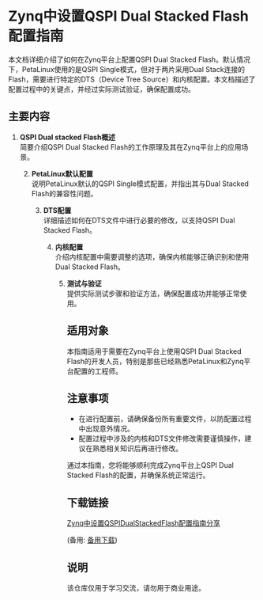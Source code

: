 # Zynq中设置QSPI Dual Stacked Flash配置指南

本文档详细介绍了如何在Zynq平台上配置QSPI Dual Stacked Flash。默认情况下，PetaLinux使用的是QSPI Single模式，但对于两片采用Dual Stack连接的Flash，需要进行特定的DTS（Device Tree Source）和内核配置。本文档描述了配置过程中的关键点，并经过实际测试验证，确保配置成功。

## 主要内容

1. **QSPI Dual stacked Flash概述**  
   简要介绍QSPI Dual Stacked Flash的工作原理及其在Zynq平台上的应用场景。

   2. **PetaLinux默认配置**  
      说明PetaLinux默认的QSPI Single模式配置，并指出其与Dual Stacked Flash的兼容性问题。

      3. **DTS配置**  
         详细描述如何在DTS文件中进行必要的修改，以支持QSPI Dual Stacked Flash。

         4. **内核配置**  
            介绍内核配置中需要调整的选项，确保内核能够正确识别和使用Dual Stacked Flash。

            5. **测试与验证**  
               提供实际测试步骤和验证方法，确保配置成功并能够正常使用。

               ## 适用对象

               本指南适用于需要在Zynq平台上使用QSPI Dual Stacked Flash的开发人员，特别是那些已经熟悉PetaLinux和Zynq平台配置的工程师。

               ## 注意事项

               - 在进行配置前，请确保备份所有重要文件，以防配置过程中出现意外情况。
               - 配置过程中涉及的内核和DTS文件修改需要谨慎操作，建议在熟悉相关知识后再进行修改。

               通过本指南，您将能够顺利完成Zynq平台上QSPI Dual Stacked Flash的配置，并确保系统正常运行。

               ## 下载链接
               [Zynq中设置QSPIDualStackedFlash配置指南分享](https://pan.quark.cn/s/1ed0099394e0) 

               (备用: [备用下载](https://pan.baidu.com/s/1GnM6eM41QYepK3qBrAEymg?pwd=1234))

               ## 说明

               该仓库仅用于学习交流，请勿用于商业用途。
